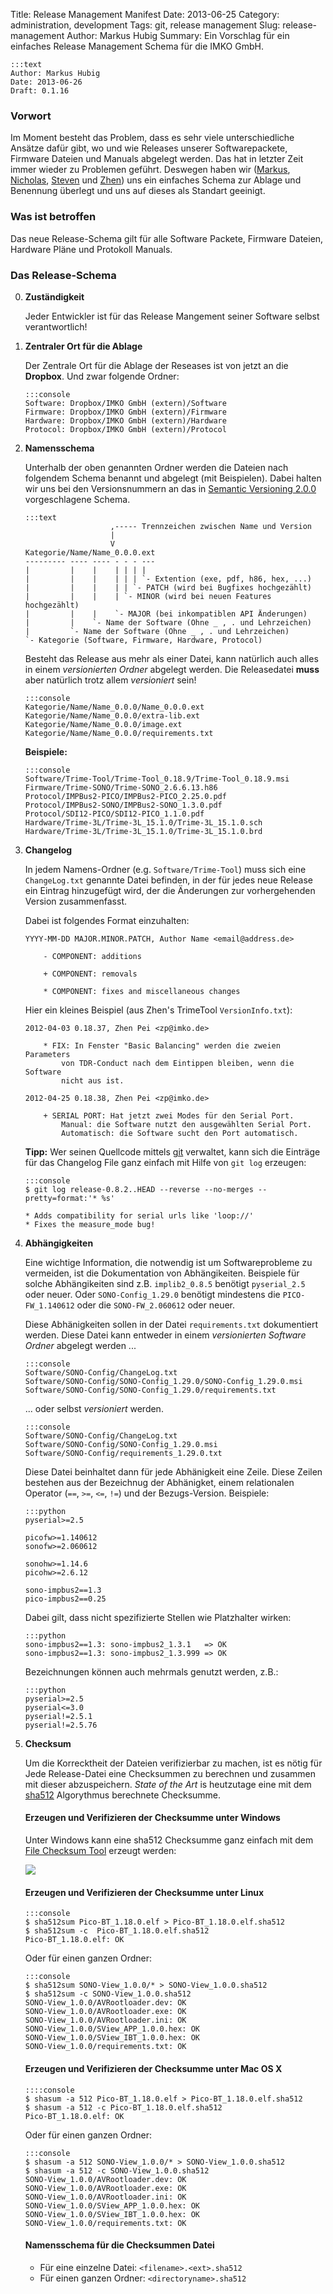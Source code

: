Title: Release Management Manifest
Date: 2013-06-25
Category: administration, development
Tags: git, release management
Slug: release-management
Author: Markus Hubig
Summary: Ein Vorschlag für ein einfaches Release Management
         Schema für die IMKO GmbH.

    :::text
    Author: Markus Hubig
    Date: 2013-06-26
    Draft: 0.1.16

### Vorwort

Im Moment besteht das Problem, dass es sehr viele unterschiedliche Ansätze
dafür gibt, wo und wie Releases unserer Softwarepackete, Firmware Dateien
und Manuals abgelegt werden. Das hat in letzter Zeit immer wieder zu Problemen
geführt. Deswegen haben wir ([Markus](mailto:mhubig@imko.de),
[Nicholas](mailto:ntj@imko.de), [Steven](mailto:so@imko.de) und
[Zhen](mailto:zp@imko.de)) uns ein einfaches Schema zur Ablage und Benennung
überlegt und uns auf dieses als Standart geeinigt.

### Was ist betroffen

Das neue Release-Schema gilt für alle Software Packete, Firmware Dateien,
Hardware Pläne und Protokoll Manuals.

### Das Release-Schema

00. **Zuständigkeit**

    Jeder Entwickler ist für das Release Mangement seiner Software selbst
    verantwortlich!

00. **Zentraler Ort für die Ablage**

    Der Zentrale Ort für die Ablage der Reseases ist von jetzt an die
    **Dropbox**. Und zwar folgende Ordner:

        :::console
        Software: Dropbox/IMKO GmbH (extern)/Software
        Firmware: Dropbox/IMKO GmbH (extern)/Firmware
        Hardware: Dropbox/IMKO GmbH (extern)/Hardware
        Protocol: Dropbox/IMKO GmbH (extern)/Protocol

00. **Namensschema**

    Unterhalb der oben genannten Ordner werden die Dateien nach folgendem
    Schema benannt und abgelegt (mit Beispielen). Dabei halten wir uns bei den
    Versionsnummern an das in
    [Semantic Versioning 2.0.0](http://semver.org/spec/v2.0.0.html)
    vorgeschlagene Schema.

        :::text
                           ,----- Trennzeichen zwischen Name und Version
                           |
                           V
        Kategorie/Name/Name_0.0.0.ext
        --------- ---- ---- - - - ---
        |         |    |    | | | |
        |         |    |    | | | `- Extention (exe, pdf, h86, hex, ...)
        |         |    |    | | `- PATCH (wird bei Bugfixes hochgezählt)
        |         |    |    | `- MINOR (wird bei neuen Features hochgezählt)
        |         |    |    `- MAJOR (bei inkompatiblen API Änderungen)
        |         |    `- Name der Software (Ohne _ , . und Lehrzeichen)
        |         `- Name der Software (Ohne _ , . und Lehrzeichen)
        `- Kategorie (Software, Firmware, Hardware, Protocol)

    Besteht das Release aus mehr als einer Datei, kann natürlich auch alles in
    einem *versionierten Ordner* abgelegt werden. Die Releasedatei **muss**
    aber natürlich trotz allem *versioniert* sein!

        :::console
        Kategorie/Name/Name_0.0.0/Name_0.0.0.ext
        Kategorie/Name/Name_0.0.0/extra-lib.ext
        Kategorie/Name/Name_0.0.0/image.ext
        Kategorie/Name/Name_0.0.0/requirements.txt

    **Beispiele:**

        :::console
        Software/Trime-Tool/Trime-Tool_0.18.9/Trime-Tool_0.18.9.msi
        Firmware/Trime-SONO/Trime-SONO_2.6.6.13.h86
        Protocol/IMPBus2-PICO/IMPBus2-PICO_2.25.0.pdf
        Protocol/IMPBus2-SONO/IMPBus2-SONO_1.3.0.pdf
        Protocol/SDI12-PICO/SDI12-PICO_1.1.0.pdf
        Hardware/Trime-3L/Trime-3L_15.1.0/Trime-3L_15.1.0.sch
        Hardware/Trime-3L/Trime-3L_15.1.0/Trime-3L_15.1.0.brd

00. **Changelog**

    In jedem Namens-Ordner (e.g. `Software/Trime-Tool`) muss sich eine
    `ChangeLog.txt` genannte Datei befinden, in der für jedes neue Release
    ein Eintrag hinzugefügt wird, der die Änderungen zur vorhergehenden
    Version zusammenfasst.

    Dabei ist folgendes Format einzuhalten:

        YYYY-MM-DD MAJOR.MINOR.PATCH, Author Name <email@address.de>

            - COMPONENT: additions

            + COMPONENT: removals

            * COMPONENT: fixes and miscellaneous changes

    Hier ein kleines Beispiel (aus Zhen's TrimeTool `VersionInfo.txt`):

        2012-04-03 0.18.37, Zhen Pei <zp@imko.de>

            * FIX: In Fenster "Basic Balancing" werden die zweien Parameters
                von TDR-Conduct nach dem Eintippen bleiben, wenn die Software
                nicht aus ist.

        2012-04-25 0.18.38, Zhen Pei <zp@imko.de>

            + SERIAL PORT: Hat jetzt zwei Modes für den Serial Port.
                Manual: die Software nutzt den ausgewählten Serial Port.
                Automatisch: die Software sucht den Port automatisch.

    **Tipp:** Wer seinen Quellcode mittels [git](http://git-scm.com) verwaltet,
    kann sich die Einträge für das Changelog File ganz einfach mit Hilfe von
    `git log` erzeugen:

        :::console
        $ git log release-0.8.2..HEAD --reverse --no-merges --pretty=format:'* %s'

        * Adds compatibility for serial urls like 'loop://'
        * Fixes the measure_mode bug!

00. **Abhängigkeiten**

    Eine wichtige Information, die notwendig ist um Softwareprobleme zu
    vermeiden, ist die Dokumentation von Abhängikeiten. Beispiele für solche
    Abhängikeiten sind z.B. `implib2_0.8.5` benötigt `pyserial_2.5` oder neuer.
    Oder `SONO-Config_1.29.0` benötigt mindestens die `PICO-FW_1.140612` oder
    die `SONO-FW_2.060612` oder neuer.

    Diese Abhänigkeiten sollen in der Datei `requirements.txt` dokumentiert
    werden. Diese Datei kann entweder in einem *versionierten Software Ordner*
    abgelegt werden ...

        :::console
        Software/SONO-Config/ChangeLog.txt
        Software/SONO-Config/SONO-Config_1.29.0/SONO-Config_1.29.0.msi
        Software/SONO-Config/SONO-Config_1.29.0/requirements.txt

    ... oder selbst *versioniert* werden.

        :::console
        Software/SONO-Config/ChangeLog.txt
        Software/SONO-Config/SONO-Config_1.29.0.msi
        Software/SONO-Config/requirements_1.29.0.txt

    Diese Datei beinhaltet dann für jede Abhänigkeit eine Zeile. Diese Zeilen
    bestehen aus der Bezeichnug der Abhänigket, einem relationalen Operator
    (`==`, `>=`, `<=`, `!=`) und der Bezugs-Version. Beispiele:

        :::python
        pyserial>=2.5

        picofw>=1.140612
        sonofw>=2.060612

        sonohw>=1.14.6
        picohw>=2.6.12

        sono-impbus2==1.3
        pico-impbus2==0.25

    Dabei gilt, dass nicht spezifizierte Stellen wie Platzhalter wirken:

        :::python
        sono-impbus2==1.3: sono-impbus2_1.3.1   => OK
        sono-impbus2==1.3: sono-impbus2_1.3.999 => OK

    Bezeichnungen können auch mehrmals genutzt werden, z.B.:

        :::python
        pyserial>=2.5
        pyserial<=3.0
        pyserial!=2.5.1
        pyserial!=2.5.76

00. **Checksum**

    Um die Korrecktheit der Dateien verifizierbar zu machen, ist es nötig für
    Jede Release-Datei eine Checksummen zu berechnen und zusammen mit dieser
    abzuspeichern. *State of the Art* is heutzutage eine mit dem
    [sha512](https://de.wikipedia.org/wiki/SHA-2) Algorythmus berechnete
    Checksumme.

    #### Erzeugen und Verifizieren der Checksumme unter Windows

    Unter Windows kann eine sha512 Checksumme ganz einfach mit dem
    [File Checksum Tool](http://www.krylack.com/file-checksum-tool/) erzeugt
    werden:

    ![](http://www.krylack.com/images/file-checksum-tool-screenshot.jpg)

    #### Erzeugen und Verifizieren der Checksumme unter Linux

        :::console
        $ sha512sum Pico-BT_1.18.0.elf > Pico-BT_1.18.0.elf.sha512
        $ sha512sum -c  Pico-BT_1.18.0.elf.sha512
        Pico-BT_1.18.0.elf: OK

    Oder für einen ganzen Ordner:

        :::console
        $ sha512sum SONO-View_1.0.0/* > SONO-View_1.0.0.sha512
        $ sha512sum -c SONO-View_1.0.0.sha512
        SONO-View_1.0.0/AVRootloader.dev: OK
        SONO-View_1.0.0/AVRootloader.exe: OK
        SONO-View_1.0.0/AVRootloader.ini: OK
        SONO-View_1.0.0/SView_APP_1.0.0.hex: OK
        SONO-View_1.0.0/SView_IBT_1.0.0.hex: OK
        SONO-View_1.0.0/requirements.txt: OK

    #### Erzeugen und Verifizieren der Checksumme unter Mac OS X

        ::::console
        $ shasum -a 512 Pico-BT_1.18.0.elf > Pico-BT_1.18.0.elf.sha512
        $ shasum -a 512 -c Pico-BT_1.18.0.elf.sha512
        Pico-BT_1.18.0.elf: OK

    Oder für einen ganzen Ordner:

        :::console
        $ shasum -a 512 SONO-View_1.0.0/* > SONO-View_1.0.0.sha512
        $ shasum -a 512 -c SONO-View_1.0.0.sha512
        SONO-View_1.0.0/AVRootloader.dev: OK
        SONO-View_1.0.0/AVRootloader.exe: OK
        SONO-View_1.0.0/AVRootloader.ini: OK
        SONO-View_1.0.0/SView_APP_1.0.0.hex: OK
        SONO-View_1.0.0/SView_IBT_1.0.0.hex: OK
        SONO-View_1.0.0/requirements.txt: OK

    #### Namensschema für die Checksummen Datei

    - Für eine einzelne Datei: `<filename>.<ext>.sha512`
    - Für einen ganzen Ordner: `<directoryname>.sha512`

